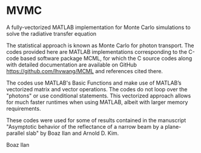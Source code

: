 # MVMC
A fully-vectorized MATLAB implementation for Monte Carlo simulations to solve the radiative transfer equation

The statistical approach is known as Monte Carlo for photon transport. The codes provided here are MATLAB implementations corresponding to the C-code based software package MCML, for which the C source codes along with detailed documentation are available on GitHub https://github.com/lhvwang/MCML and references cited there.


The codes use MATLAB's Basic Functions and make use of MATLAB’s vectorized matrix and vector operations. The codes do not loop over the "photons" or use conditional statements. This vectorized approach allows for much faster runtimes when using MATLAB, albeit with larger memory requirements.

These codes were used for some of results contained in the manuscript "Asymptotic behavior of the reflectance of a narrow beam by a plane-parallel slab" by Boaz Ilan and Arnold D. Kim.

Boaz Ilan
